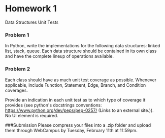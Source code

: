 # Homework 1
Data Structures Unit Tests

### Problem 1
In Python, write the implementations for the following data structures: linked list, stack, queue. Each data structure should be contained in its own class and have the complete lineup of operations available. 

### Problem 2
Each class should have as much unit test coverage as possible. 
Whenever applicable, include Function, Statement, Edge, Branch, and Condition coverages. 

Provide an indication in each unit test as to which type of coverage it provides (see python's docstrings conventions: https://www.python.org/dev/peps/pep-0257/ (Links to an external site.)). No UI element is required.

###Submission
Please compress your files into a .zip folder and upload them through WebCampus by Tuesday, February 11th at 11:59pm. 
